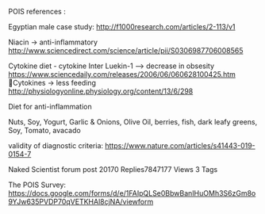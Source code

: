 POIS references :

Egyptian male case study:
http://f1000research.com/articles/2-113/v1


Niacin -> anti-inflammatory
http://www.sciencedirect.com/science/article/pii/S0306987706008565

Cytokine diet - cytokine Inter Luekin-1 --> decrease in obsesity
https://www.sciencedaily.com/releases/2006/06/060628100425.htm

Cytokines → less feeding
http://physiologyonline.physiology.org/content/13/6/298

Diet for anti-inflammation

Nuts, Soy, Yogurt, Garlic & Onions, Olive Oil, berries, fish, dark leafy greens, Soy, Tomato, avacado

validity of diagnostic criteria:
https://www.nature.com/articles/s41443-019-0154-7

Naked Scientist forum post
20170 Replies7847177 Views 3 Tags

The POIS Survey:
https://docs.google.com/forms/d/e/1FAIpQLSe0BbwBanIHuOMh3S6zGm8o9YJw635PVDP70qVETKHAl8cjNA/viewform
